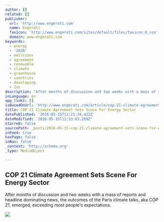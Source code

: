 ```yaml
---
author: []
related: []
publisher:
  url: 'http://www.engerati.com'
  name: Engerati
  favicon: 'http://www.engerati.com/sites/default/files/favicon_0.ico'
  domain: www.engerati.com
keywords:
  - energy
  - '2030'
  - emissions
  - agreement
  - renewable
  - climate
  - greenhouse
  - countries
  - developing
  - 2oc
description: "After months of discussion and two weeks with a mass of reports and headline dominating news, the outcomes of the Paris climate talks, aka COP 21, emerged, exceeding most people's expectations."
inLanguage: en
app_links: []
isBasedOnUrl: 'http://www.engerati.com/article/cop-21-climate-agreement-sets-scene-energy-sector'
title: COP 21 Climate Agreement Sets Scene For Energy Sector
datePublished: '2016-05-15T12:21:34.422Z'
dateModified: '2016-05-15T11:53:03.269Z'
starred: false
sourcePath: _posts/2016-05-15-cop-21-climate-agreement-sets-scene-for-energy-sector.md
inFeed: true
hasPage: false
inNav: false
_context: 'http://schema.org'
_type: MediaObject

---
```

<article style=""><h1>COP 21 Climate Agreement Sets Scene For Energy Sector</h1><p>After months of discussion and two weeks with a mass of reports and headline dominating news, the outcomes of the Paris climate talks, aka COP 21, emerged, exceeding most people's expectations.</p><img src="http://www.engerati.com/sites/default/files/styles/event-logo/public/Engerati%20newsletter_3.jpg?itok=bEPLbldl" /></article>